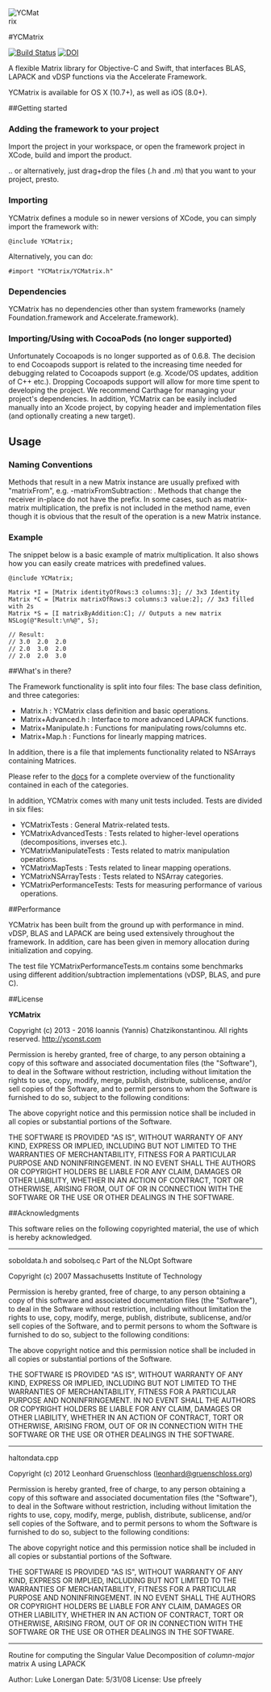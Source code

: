 
<img src="https://raw.githubusercontent.com/yconst/YCMatrix/master/ycmatrix.png" alt="YCMatrix" style="max-width: 64px; max-height: 64px;"/>

#YCMatrix

[![Build Status](https://travis-ci.org/yconst/YCMatrix.svg?branch=master)](https://travis-ci.org/yconst/YCMatrix)
[![DOI](https://zenodo.org/badge/20003/yconst/YCMatrix.svg)](https://zenodo.org/badge/latestdoi/20003/yconst/YCMatrix)

A flexible Matrix library for Objective-C and Swift, that interfaces 
BLAS, LAPACK and vDSP functions via the Accelerate Framework.

YCMatrix is available for OS X (10.7+), as well as iOS (8.0+).

##Getting started

### Adding the framework to your project

Import the project in your workspace, or open the framework project in XCode, build and import the product.

.. or alternatively, just drag+drop the files (.h and .m) that you want to your project, presto.

### Importing

YCMatrix defines a module so in newer versions of XCode, 
 you can simply import the framework with:

    @include YCMatrix;

Alternatively, you can do:

    #import "YCMatrix/YCMatrix.h"

### Dependencies

YCMatrix has no dependencies other than system 
frameworks (namely Foundation.framework and Accelerate.framework). 

### Importing/Using with CocoaPods (no longer supported)

Unfortunately Cocoapods is no longer supported as of 0.6.8. The decision to end Cocoapods support is related to the increasing time needed for debugging related to Cocoapods support (e.g. Xcode/OS updates, addition of C++ etc.). Dropping Cocoapods support will allow for more time spent to developing the project. We recommend Carthage for managing your project's dependencies. In addition, YCMatrix can be easily included manually into an Xcode project, by copying header and implementation files (and optionally creating a new target). 

## Usage

### Naming Conventions

Methods that result in a new Matrix instance are usually prefixed with "matrixFrom",
e.g. -matrixFromSubtraction: . Methods that change the receiver in-place
do not have the prefix. In some cases, such as matrix-matrix multiplication,
the prefix is not included in the method name, even though it is obvious that
the result of the operation is a new Matrix instance.

### Example

The snippet below is a basic example of matrix multiplication. 
It also shows how you can easily create matrices with predefined 
values.

    @include YCMatrix;
    
    Matrix *I = [Matrix identityOfRows:3 columns:3]; // 3x3 Identity
    Matrix *C = [Matrix matrixOfRows:3 columns:3 value:2]; // 3x3 filled with 2s
    Matrix *S = [I matrixByAddition:C]; // Outputs a new matrix
    NSLog(@"Result:\n%@", S);
    
    // Result:
    // 3.0  2.0  2.0
    // 2.0  3.0  2.0
    // 2.0  2.0  3.0
    
##What's in there?

The Framework functionality is split into four files: The base class
definition, and three categories:

- Matrix.h                : YCMatrix class definition and basic operations.
- Matrix+Advanced.h       : Interface to more advanced LAPACK functions.
- Matrix+Manipulate.h     : Functions for manipulating rows/columns etc.
- Matrix+Map.h            : Functions for linearly mapping matrices.

In addition, there is a file that implements functionality related to NSArrays containing Matrices.

Please refer to the [docs](http://cocoadocs.org/docsets/YCMatrix/) for a complete overview of the functionality 
contained in each of the categories.

In addition, YCMatrix comes with many unit tests included. Tests are divided in six files:

- YCMatrixTests           : General Matrix-related tests.
- YCMatrixAdvancedTests   : Tests related to higher-level operations (decompositions, inverses etc.).
- YCMatrixManipulateTests : Tests related to matrix manipulation operations.
- YCMatrixMapTests        : Tests related to linear mapping operations.
- YCMatrixNSArrayTests    : Tests related to NSArray categories.
- YCMatrixPerformanceTests: Tests for measuring performance of various operations.

##Performance

YCMatrix has been built from the ground up with performance in mind. vDSP, BLAS and LAPACK are being used extensively throughout the framework. In addition, care has been given in memory allocation during initialization and copying.

The test file YCMatrixPerformanceTests.m contains some benchmarks using different addition/subtraction implementations (vDSP, BLAS, and pure C).

##License

__YCMatrix__

Copyright (c) 2013 - 2016 Ioannis (Yannis) Chatzikonstantinou. All rights reserved.
http://yconst.com

Permission is hereby granted, free of charge, to any person obtaining a copy
of this software and associated documentation files (the "Software"), to deal
in the Software without restriction, including without limitation the rights
to use, copy, modify, merge, publish, distribute, sublicense, and/or sell
copies of the Software, and to permit persons to whom the Software is
furnished to do so, subject to the following conditions:

The above copyright notice and this permission notice shall be included in
all copies or substantial portions of the Software.

THE SOFTWARE IS PROVIDED "AS IS", WITHOUT WARRANTY OF ANY KIND, EXPRESS OR
IMPLIED, INCLUDING BUT NOT LIMITED TO THE WARRANTIES OF MERCHANTABILITY,
FITNESS FOR A PARTICULAR PURPOSE AND NONINFRINGEMENT. IN NO EVENT SHALL THE
AUTHORS OR COPYRIGHT HOLDERS BE LIABLE FOR ANY CLAIM, DAMAGES OR OTHER
LIABILITY, WHETHER IN AN ACTION OF CONTRACT, TORT OR OTHERWISE, ARISING FROM,
OUT OF OR IN CONNECTION WITH THE SOFTWARE OR THE USE OR OTHER DEALINGS IN
THE SOFTWARE.

##Acknowledgments

This software relies on the following copyrighted material, the use of which is hereby acknowledged.

----

soboldata.h and sobolseq.c
Part of the NLOpt Software

Copyright (c) 2007 Massachusetts Institute of Technology

Permission is hereby granted, free of charge, to any person obtaining
a copy of this software and associated documentation files (the
"Software"), to deal in the Software without restriction, including
without limitation the rights to use, copy, modify, merge, publish,
distribute, sublicense, and/or sell copies of the Software, and to
permit persons to whom the Software is furnished to do so, subject to
the following conditions:

The above copyright notice and this permission notice shall be
included in all copies or substantial portions of the Software.

THE SOFTWARE IS PROVIDED "AS IS", WITHOUT WARRANTY OF ANY KIND,
EXPRESS OR IMPLIED, INCLUDING BUT NOT LIMITED TO THE WARRANTIES OF
MERCHANTABILITY, FITNESS FOR A PARTICULAR PURPOSE AND
NONINFRINGEMENT. IN NO EVENT SHALL THE AUTHORS OR COPYRIGHT HOLDERS BE
LIABLE FOR ANY CLAIM, DAMAGES OR OTHER LIABILITY, WHETHER IN AN ACTION
OF CONTRACT, TORT OR OTHERWISE, ARISING FROM, OUT OF OR IN CONNECTION
WITH THE SOFTWARE OR THE USE OR OTHER DEALINGS IN THE SOFTWARE. 

----

haltondata.cpp

Copyright (c) 2012 Leonhard Gruenschloss (leonhard@gruenschloss.org)

Permission is hereby granted, free of charge, to any person obtaining a copy
of this software and associated documentation files (the "Software"), to deal
in the Software without restriction, including without limitation the rights to
use, copy, modify, merge, publish, distribute, sublicense, and/or sell copies
of the Software, and to permit persons to whom the Software is furnished to do
so, subject to the following conditions:

The above copyright notice and this permission notice shall be included in
all copies or substantial portions of the Software.

THE SOFTWARE IS PROVIDED "AS IS", WITHOUT WARRANTY OF ANY KIND, EXPRESS OR
IMPLIED, INCLUDING BUT NOT LIMITED TO THE WARRANTIES OF MERCHANTABILITY,
FITNESS FOR A PARTICULAR PURPOSE AND NONINFRINGEMENT. IN NO EVENT SHALL THE
AUTHORS OR COPYRIGHT HOLDERS BE LIABLE FOR ANY CLAIM, DAMAGES OR OTHER
LIABILITY, WHETHER IN AN ACTION OF CONTRACT, TORT OR OTHERWISE, ARISING FROM,
OUT OF OR IN CONNECTION WITH THE SOFTWARE OR THE USE OR OTHER DEALINGS IN THE
SOFTWARE.

----

Routine for computing the Singular Value Decomposition 
of *column-major* matrix A using LAPACK 

Author:  Luke Lonergan
Date:    5/31/08
License: Use pfreely

